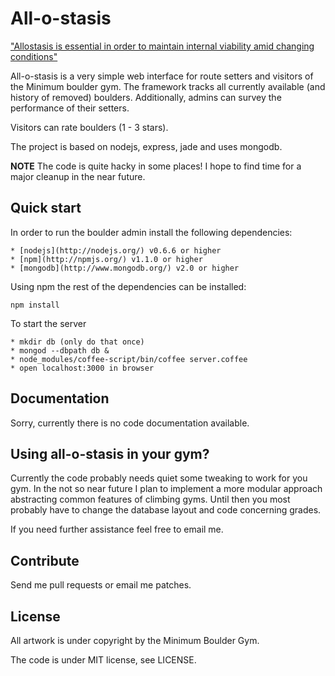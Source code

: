 # All-o-stasis

["Allostasis is essential in order to maintain internal viability amid
changing conditions"](http://en.wikipedia.org/wiki/Allostasis)

All-o-stasis is a very simple web interface for route setters and visitors of the
Minimum boulder gym. The framework tracks all currently available (and history
of removed) boulders. Additionally, admins can survey the performance of their
setters.

Visitors can rate boulders (1 - 3 stars).

The project is based on nodejs, express, jade and uses mongodb.

**NOTE** The code is quite hacky in some places! I hope to find time for a
major cleanup in the near future.


## Quick start ##

In order to run the boulder admin install the following dependencies:

    * [nodejs](http://nodejs.org/) v0.6.6 or higher
    * [npm](http://npmjs.org/) v1.1.0 or higher
    * [mongodb](http://www.mongodb.org/) v2.0 or higher

Using npm the rest of the dependencies can be installed:

    npm install

To start the server

    * mkdir db (only do that once)
    * mongod --dbpath db &
    * node_modules/coffee-script/bin/coffee server.coffee
    * open localhost:3000 in browser


## Documentation ##

Sorry, currently there is no code documentation available.


## Using all-o-stasis in your gym?

Currently the code probably needs quiet some tweaking to work for you gym. In
the not so near future I plan to implement a more modular approach abstracting
common features of climbing gyms. Until then you most probably have to change
the database layout and code concerning grades.

If you need further assistance feel free to email me.


## Contribute ##

Send me pull requests or email me patches.


## License ##

All artwork is under copyright by the Minimum Boulder Gym.

The code is under MIT license, see LICENSE.
